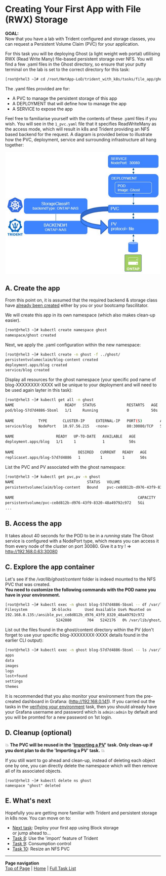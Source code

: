 # Creating Your First App with File (RWX) Storage

**GOAL:**  
Now that you have a lab with Trident configured and storage classes, you can request a Persistent Volume Claim (PVC) for your application.  

For this task you will be deploying Ghost (a light weight web portal) utlilising RWX (Read Write Many) file-based persistent storage over NFS.  You will find a few .yaml files in the Ghost directory, so ensure that your putty terminal on the lab is set to the correct directory for this task:

```bash
[root@rhel3 ~]# cd /root/NetApp-LoD/trident_with_k8s/tasks/file_app/ghost
```
The .yaml files provided are for:

- A PVC to manage the persistent storage of this app
- A DEPLOYMENT that will define how to manage the app
- A SERVICE to expose the app

Feel free to familiarise yourself with the contents of these .yaml files if you wish.  You will see in the ```1_pvc.yaml``` file that it specifies ReadWriteMany as the access mode, which will result in k8s and Trident providing an NFS based backend for the request.  A diagram is provided below to illustrate how the PVC, deployment, service and surrounding infrastructure all hang together:

![Task5](Images/task_5.jpg "Task5")

## A. Create the app

 
From this point on, it is assumed that the required backend & storage class have [already been created](../config_file) either by you or your bootcamp fascilitator.

We will create this app in its own namespace (which also makes clean-up easier). 
```bash
[root@rhel3 ~]# kubectl create namespace ghost
namespace/ghost created
```
Next, we apply the .yaml configuration within the new namespace:
```bash
[root@rhel3 ~]# kubectl create -n ghost -f ../ghost/
persistentvolumeclaim/blog-content created
deployment.apps/blog created
service/blog created
```
Display all resources for the ghost namespace (your specific pod name of blog-XXXXXXXX-XXXX will be unique to your deployment and will need to be used again layter in this task):
```bash
[root@rhel3 ~]# kubectl get all -n ghost
NAME                       READY   STATUS              RESTARTS   AGE
pod/blog-57d7d4886-5bsml   1/1     Running             0          50s

NAME           TYPE       CLUSTER-IP     EXTERNAL-IP   PORT(S)        AGE
service/blog   NodePort   10.97.56.215   <none>        80:30080/TCP   50s

NAME                   READY   UP-TO-DATE   AVAILABLE   AGE
deployment.apps/blog   1/1     1            1           50s

NAME                             DESIRED   CURRENT   READY   AGE
replicaset.apps/blog-57d7d4886   1         1         1       50s
```
List the PVC and PV associated with the ghost namespace:
```bash
[root@rhel3 ~]# kubectl get pvc,pv -n ghost
NAME                                 STATUS   VOLUME                                     CAPACITY   ACCESS MODES   STORAGECLASS        AGE
persistentvolumeclaim/blog-content   Bound    pvc-ce8d812b-d976-43f9-8320-48a49792c972   5Gi        RWX            sc-file-rwx         4m3s

NAME                                                        CAPACITY   ACCESS MODES   RECLAIM POLICY   STATUS   CLAIM                       STORAGECLASS        REASON   AGE
persistentvolume/pvc-ce8d812b-d976-43f9-8320-48a49792c972   5Gi        RWX            Delete           Bound    ghost/blog-content          sc-file-rwx                  4m2s
...
```

## B. Access the app

It takes about 40 seconds for the POD to be in a *running* state
The Ghost service is configured with a NodePort type, which means you can access it from every node of the cluster on port 30080.
Give it a try !
=> <http://192.168.0.63:30080>

## C. Explore the app container

Let's see if the */var/lib/ghost/content* folder is indeed mounted to the NFS PVC that was created.  
**You need to customize the following commands with the POD name you have in your environment.**

```bash
[root@rhel3 ~]# kubectl exec -n ghost blog-57d7d4886-5bsml -- df /var/lib/ghost/content
Filesystem           1K-blocks      Used Available Use% Mounted on
192.168.0.135:/ansible_pvc_ce8d812b_d976_43f9_8320_48a49792c972
                       5242880       704   5242176   0% /var/lib/ghost/content
```
List out the files found in the ghost/content directory within the PV (don't forget to use your specific blog-XXXXXXXX-XXXX details found in the earlier CLI output):
```bash
[root@rhel3 ~]# kubectl exec -n ghost blog-57d7d4886-5bsml -- ls /var/lib/ghost/content
apps
data
images
logs
lost+found
settings
themes
```

It is recommended that you also monitor your environment from the pre-created dashboard in Grafana: (<http://192.168.0.141>).  If you carried out the tasks in the [verifying your environment](../verify_lab) task, then you should already have your Grafana username and password which is ```admin:admin``` by default and you will be promted for a new password on 1st login.

## D. Cleanup (optional)

:boom: **The PVC will be reused in the '[Importing a PV](../pv_import)' task. Only clean-up if you dont plan to do the 'Importing a PV' task.** :boom:  

If you still want to go ahead and clean-up, instead of deleting each object one by one, you can directly delete the namespace which will then remove all of its associated objects.  


```
[root@rhel3 ~]# kubectl delete ns ghost
namespace "ghost" deleted
```

## E. What's next

Hopefully you are getting more familiar with Trident and persistent storage in k8s now. You can move on to:  

- [Next task](../block_app): Deploy your first app using Block storage  
or jump ahead to...
- [Task 8](../pv_import): Use the 'import' feature of Trident  
- [Task 9](../quotas): Consumption control  
- [Task 10](../resize_file): Resize an NFS PVC

---
**Page navigation**  
[Top of Page](#top) | [Home](/README.md) | [Full Task List](/README.md#prod-k8s-cluster-tasks)
